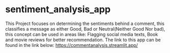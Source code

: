 # sentiment_analysis_app
This Project focuses on determining the sentiments behind a comment, this classifies a message as either Good, Bad or Neutral(Neither Good Nor bad), this concept can be used in areas like: Flagging social media texts, Book and movie reviews for better recommendation. The link to this app can be found in the link below:
https://commentanalysis.streamlit.app/